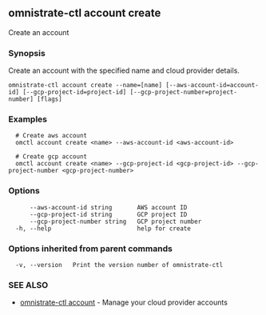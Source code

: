 ## omnistrate-ctl account create

Create an account

### Synopsis

Create an account with the specified name and cloud provider details.

```
omnistrate-ctl account create --name=[name] [--aws-account-id=account-id] [--gcp-project-id=project-id] [--gcp-project-number=project-number] [flags]
```

### Examples

```
  # Create aws account
  omctl account create <name> --aws-account-id <aws-account-id>

  # Create gcp account
  omctl account create <name> --gcp-project-id <gcp-project-id> --gcp-project-number <gcp-project-number>
```

### Options

```
      --aws-account-id string       AWS account ID
      --gcp-project-id string       GCP project ID
      --gcp-project-number string   GCP project number
  -h, --help                        help for create
```

### Options inherited from parent commands

```
  -v, --version   Print the version number of omnistrate-ctl
```

### SEE ALSO

* [omnistrate-ctl account](omnistrate-ctl_account.md)	 - Manage your cloud provider accounts

